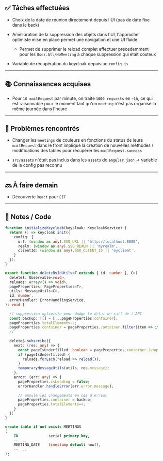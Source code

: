 ## ✅ Tâches effectuées

- Choix de la date de réunion directement depuis l'UI (pas de date fixe dans le back)
	
- Amélioration de la suppression des objets dans l'UI, l'approche optimiste mise en place permet une navigation et une UI fluide
	- Permet de supprimer le reload complet effectuer precedemment pour les `User.All/NoMeeting` à chaque suppression qui était couteux
	
- Variable de récupération du keycloak depuis un `config.js`
	

---

## 📚 Connaissances acquises

- Pour `10 mailRequest` par minute, on traite `1000 requests` en `~1h`, ce qui est raisonnable pour le moment tant qu'un `meeting` n'est pas organisé la même journée dans l'heure
	

---

## 🐞 Problèmes rencontrés

- Changer les `meetings` de couleurs en fonctions du status de leurs `mailRequest` dans le front implique la création de nouvelles méthodes / modifications des tables pour récupérer les `mailRequest.success`
	
- `src/assets` n'était pas inclus dans les `assets` de `angular.json` -> variable de la config pas reconnu
	

---

## 🔜 À faire demain

- Découverte `React` pour `EIT`
	

---

## 🧩 Notes / Code

```ts
function initializeKeycloak(keycloak: KeycloakService) {  
  return () => keycloak.init({  
    config: {  
      url: (window as any).SSO_URL || 'http://localhost:8080',  
      realm: (window as any).SSO_REALM || 'myrealm',  
      clientId: (window as any).SSO_CLIENT_ID || 'myclient',  
    }  
  });  
}
```

```ts
export function deleteByIdUtils<T extends { id: number }, C>(  
  delete$: Observable<void>,  
  reloads: Array<() => void>,  
  pageProperties: PageProperties<T>,  
  utils: MessageUtils<C>,  
  id: number,  
  errorHandler: ErrorHandlingService,  
): void {  
  
  // suppression optimiste pour dodge le délai de call de l'API  
  const backup: T[] = [...pageProperties.container];  
  pageProperties.totalElements--;  
  pageProperties.container = pageProperties.container.filter(item => item.id !== id);  
  //  
  
  delete$.subscribe({  
    next: (res: any) => {  
      const pageIsUnderfilled: boolean = pageProperties.container.length <= 5;  
      if (pageIsUnderfilled) {  
        reloads.forEach(reload => reload());  
      }  
      temporaryMessageUtils(utils, res.message);  
    },  
    error: (err: any) => {  
      pageProperties.isLoading = false;  
      errorHandler.handleError(err.error.message);  
  
      // annule les changements en cas d'erreur  
      pageProperties.container = backup;  
      pageProperties.totalElements++;  
    }  
  })  
}
```

```SQL
create table if not exists MEETINGS  
(  
    ID              serial primary key,  
    -- ...
    MEETING_DATE    timestamp default now(),  
	-- ...
);
```
